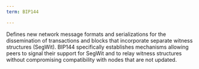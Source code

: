 ```yaml
---
term: BIP144

---
```

Defines new network message formats and serializations for the dissemination of transactions and blocks that incorporate separate witness structures (SegWit). BIP144 specifically establishes mechanisms allowing peers to signal their support for SegWit and to relay witness structures without compromising compatibility with nodes that are not updated.